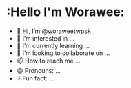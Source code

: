 # :Hello I'm Worawee:
- 👋 Hi, I’m @woraweetwpsk
- 👀 I’m interested in ...
- 🌱 I’m currently learning ...
- 💞️ I’m looking to collaborate on ...
- 📫 How to reach me ...
- 😄 Pronouns: ...
- ⚡ Fun fact: ...

<!---
woraweetwpsk/woraweetwpsk is a ✨ special ✨ repository because its `README.md` (this file) appears on your GitHub profile.
You can click the Preview link to take a look at your changes.
--->
